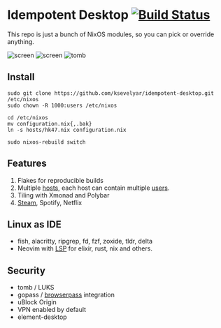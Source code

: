 # Idempotent Desktop [![Build Status](https://github.com/ksevelyar/idempotent-desktop/workflows/build/badge.svg)](https://github.com/ksevelyar/idempotent-desktop/actions)

This repo is just a bunch of NixOS modules, so you can pick or override anything. 

![screen](https://i.imgur.com/fWKORz4.png)
![screen](https://i.imgur.com/fhAtYZY.png)
![tomb](https://i.imgur.com/XwVKUrm.png)

## Install

```
sudo git clone https://github.com/ksevelyar/idempotent-desktop.git /etc/nixos
sudo chown -R 1000:users /etc/nixos

cd /etc/nixos
mv configuration.nix{,.bak}
ln -s hosts/hk47.nix configuration.nix

sudo nixos-rebuild switch
```

## Features

1. Flakes for reproducible builds
2. Multiple [hosts](https://github.com/ksevelyar/idempotent-desktop/tree/main/hosts), each host can contain multiple [users](https://github.com/ksevelyar/idempotent-desktop/tree/main/users).
4. Tiling with Xmonad and Polybar
6. [Steam](https://github.com/ksevelyar/idempotent-desktop/blob/main/packages/games.nix), Spotify, Netflix

## Linux as IDE

* fish, alacritty, ripgrep, fd, fzf, zoxide, tldr, delta 
* Neovim with [LSP](https://github.com/ray-x/navigator.lua) for elixir, rust, nix and others.

## Security

* tomb / LUKS
* gopass / [browserpass](https://github.com/browserpass/browserpass-extension#available-keyboard-shortcuts) integration
* uBlock Origin
* VPN enabled by default
* element-desktop
